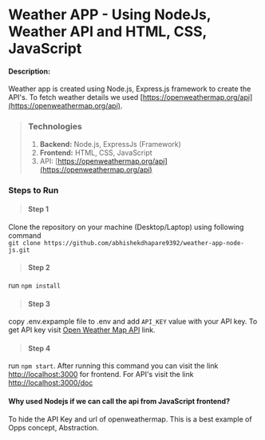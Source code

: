 # Weather APP - Using NodeJs, Weather API and HTML, CSS, JavaScript
#### Description: 
Weather app is created using Node.js, Express.js framework to create the API's. To fetch weather details we used [https://openweathermap.org/api](https://openweathermap.org/api).



>   ### Technologies
>
>   1. <strong>Backend:</strong> Node.js, ExpressJs (Framework) 
>   2. <strong>Frontend:</strong> HTML, CSS, JavaScript
>   3. API: [https://openweathermap.org/api](https://openweathermap.org/api)

### Steps to Run
> #### Step 1
Clone the repository on your machine (Desktop/Laptop) using following command<br>
`git clone https://github.com/abhishekdhapare9392/weather-app-node-js.git`

> #### Step 2
run `npm install`

> #### Step 3
copy .env.expample file to .env and add `API_KEY` value with your API key. To get API key visit [Open Weather Map API](https://openweathermap.org/api) link.

> #### Step 4
run `npm start`. After running this command you can visit the link [http://localhost:3000](http://localhost:3000) for frontend. For API's visit the link [http://localhost:3000/doc](http://localhost:3000/doc)

#### Why used Nodejs if we can call the api from JavaScript frontend?
To hide the API Key and url of openweathermap. This is a best example of Opps concept, Abstraction.